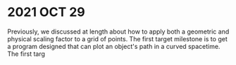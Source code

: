 # 2021 OCT 29

Previously, we discussed at length about how to apply both a geometric and physical scaling factor to a grid of points. The first target milestone is to get a program designed that can plot an object's path in a curved spacetime. The first targ
